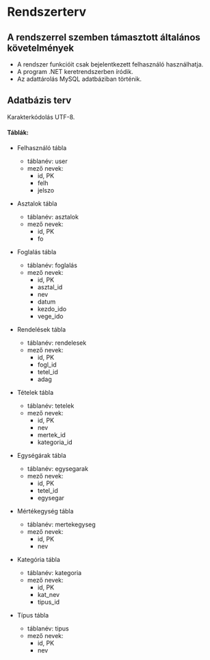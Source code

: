 # Rendszerterv

## A rendszerrel szemben támasztott általános követelmények
- A rendszer funkcióit csak bejelentkezett felhasználó használhatja.
- A program .NET keretrendszerben íródik.
- Az adattárolás MySQL adatbáziban történik.

## Adatbázis terv
Karakterkódolás UTF-8.

#### Táblák:

- Felhasználó tábla
	- táblanév: user
	- mező nevek: 
		- id, PK
      - felh
      - jelszo

- Asztalok tábla
	- táblanév: asztalok
	- mező nevek: 
		- id, PK
      - fo

- Foglalás tábla
	- táblanév: foglalás
	- mező nevek: 
		- id, PK
      - asztal_id
      - nev
      - datum
      - kezdo_ido
      - vege_ido

- Rendelések tábla
	- táblanév: rendelesek
	- mező nevek: 
		- id, PK
      - fogl_id
      - tetel_id
      - adag

- Tételek tábla
	- táblanév: tetelek
	- mező nevek: 
		 - id, PK
      - nev
      - mertek_id
      - kategoria_id
 
- Egységárak tábla
	- táblanév: egysegarak
	- mező nevek: 
		- id, PK
      - tetel_id
      - egysegar

- Mértékegység tábla
	- táblanév: mertekegyseg
	- mező nevek: 
		- id, PK
      - nev

- Kategória tábla
	- táblanév: kategoria
	- mező nevek: 
		- id, PK
      - kat_nev
      - tipus_id
 
- Típus tábla
	- táblanév: tipus
	- mező nevek: 
		- id, PK
      - nev
